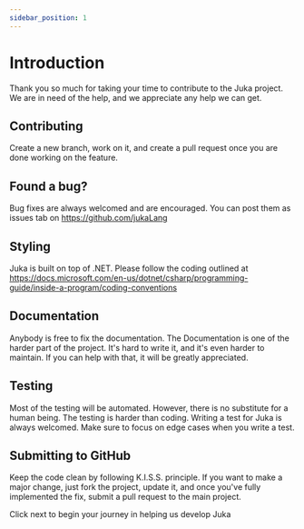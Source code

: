 ```yaml
---
sidebar_position: 1
---
```


# Introduction

Thank you so much for taking your time to contribute to the Juka project.
We are in need of the help, and we appreciate any help we can get.


## Contributing
Create a new branch, work on it, and create a pull request once you are done working on the feature.


## Found a bug?
Bug fixes are always welcomed and are encouraged. 
You can post them as issues tab on https://github.com/jukaLang


## Styling
Juka is built on top of .NET. Please follow the coding outlined at https://docs.microsoft.com/en-us/dotnet/csharp/programming-guide/inside-a-program/coding-conventions


## Documentation
Anybody is free to fix the documentation. The Documentation is one of the harder part of the project. It's hard to write it, and it's even harder to maintain. If you can help with that,
it will be greatly appreciated. 

## Testing
Most of the testing will be automated. However, there is no substitute for a human being. The testing is harder than coding. Writing a test for Juka is always welcomed. 
Make sure to focus on edge cases when you write a test.

## Submitting to GitHub
Keep the code clean by following K.I.S.S. principle. If you want to make a major change, just fork the project, update it, and once you've fully implemented the fix, submit a pull request to the main project.


Click next to begin your journey in helping us develop Juka